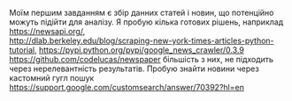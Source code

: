 Моїм першим завданням є збір данних статей і новин, що потенційно можуть підійти для аналізу. 
Я пробую кілька готових рішень, наприклад 
https://newsapi.org/,  
http://dlab.berkeley.edu/blog/scraping-new-york-times-articles-python-tutorial, 
https://pypi.python.org/pypi/google_news_crawler/0.3.9
https://github.com/codelucas/newspaper
більшість з них, не підходить через нерелевантність результатів. Пробую знайти новини через кастомний гугл пошук https://support.google.com/customsearch/answer/70392?hl=en
